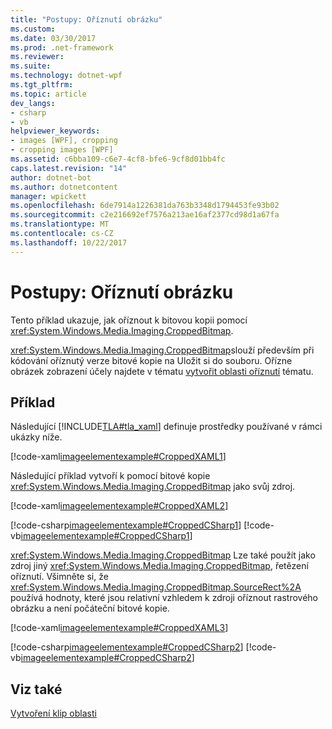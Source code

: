 ```yaml
---
title: "Postupy: Oříznutí obrázku"
ms.custom: 
ms.date: 03/30/2017
ms.prod: .net-framework
ms.reviewer: 
ms.suite: 
ms.technology: dotnet-wpf
ms.tgt_pltfrm: 
ms.topic: article
dev_langs:
- csharp
- vb
helpviewer_keywords:
- images [WPF], cropping
- cropping images [WPF]
ms.assetid: c6bba109-c6e7-4cf8-bfe6-9cf8d01bb4fc
caps.latest.revision: "14"
author: dotnet-bot
ms.author: dotnetcontent
manager: wpickett
ms.openlocfilehash: 6de7914a1226381da763b3348d1794453fe93b02
ms.sourcegitcommit: c2e216692ef7576a213ae16af2377cd98d1a67fa
ms.translationtype: MT
ms.contentlocale: cs-CZ
ms.lasthandoff: 10/22/2017
---
```

# <a name="how-to-crop-an-image"></a>Postupy: Oříznutí obrázku
Tento příklad ukazuje, jak oříznout k bitovou kopii pomocí <xref:System.Windows.Media.Imaging.CroppedBitmap>.  
  
 <xref:System.Windows.Media.Imaging.CroppedBitmap>slouží především při kódování oříznutý verze bitové kopie na Uložit si do souboru. Ořízne obrázek zobrazení účely najdete v tématu [vytvořit oblasti oříznutí](http://msdn.microsoft.com/en-us/56e4bed6-78d7-4292-b917-d72d0b3e4376) tématu.  
  
## <a name="example"></a>Příklad  
 Následující [!INCLUDE[TLA#tla_xaml](../../../../includes/tlasharptla-xaml-md.md)] definuje prostředky používané v rámci ukázky níže.  
  
 [!code-xaml[imageelementexample#CroppedXAML1](../../../../samples/snippets/csharp/VS_Snippets_Wpf/ImageElementExample/CSharp/CroppedImageExample.xaml#croppedxaml1)]  
  
 Následující příklad vytvoří k pomocí bitové kopie <xref:System.Windows.Media.Imaging.CroppedBitmap> jako svůj zdroj.  
  
 [!code-xaml[imageelementexample#CroppedXAML2](../../../../samples/snippets/csharp/VS_Snippets_Wpf/ImageElementExample/CSharp/CroppedImageExample.xaml#croppedxaml2)]  
  
 [!code-csharp[imageelementexample#CroppedCSharp1](../../../../samples/snippets/csharp/VS_Snippets_Wpf/ImageElementExample/CSharp/CroppedImageExample.xaml.cs#croppedcsharp1)]
 [!code-vb[imageelementexample#CroppedCSharp1](../../../../samples/snippets/visualbasic/VS_Snippets_Wpf/ImageElementExample/VB/CroppedImageExample.xaml.vb#croppedcsharp1)]  
  
 <xref:System.Windows.Media.Imaging.CroppedBitmap> Lze také použít jako zdroj jiný <xref:System.Windows.Media.Imaging.CroppedBitmap>, řetězení oříznutí. Všimněte si, že <xref:System.Windows.Media.Imaging.CroppedBitmap.SourceRect%2A> používá hodnoty, které jsou relativní vzhledem k zdroji oříznout rastrového obrázku a není počáteční bitové kopie.  
  
 [!code-xaml[imageelementexample#CroppedXAML3](../../../../samples/snippets/csharp/VS_Snippets_Wpf/ImageElementExample/CSharp/CroppedImageExample.xaml#croppedxaml3)]  
  
 [!code-csharp[imageelementexample#CroppedCSharp2](../../../../samples/snippets/csharp/VS_Snippets_Wpf/ImageElementExample/CSharp/CroppedImageExample.xaml.cs#croppedcsharp2)]
 [!code-vb[imageelementexample#CroppedCSharp2](../../../../samples/snippets/visualbasic/VS_Snippets_Wpf/ImageElementExample/VB/CroppedImageExample.xaml.vb#croppedcsharp2)]  
  
## <a name="see-also"></a>Viz také  
 [Vytvoření klip oblasti](http://msdn.microsoft.com/en-us/56e4bed6-78d7-4292-b917-d72d0b3e4376)
